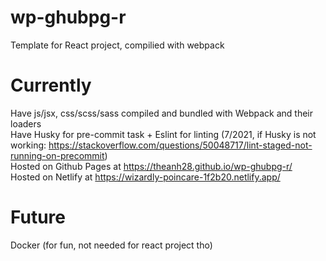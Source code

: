 # wp-ghubpg-r
Template for React project, compilied with webpack

# Currently
  Have js/jsx, css/scss/sass compiled and bundled with Webpack and their loaders  
  Have Husky for pre-commit task + Eslint for linting (7/2021, if Husky is not working: https://stackoverflow.com/questions/50048717/lint-staged-not-running-on-precommit)  
  Hosted on Github Pages at https://theanh28.github.io/wp-ghubpg-r/  
  Hosted on Netlify at https://wizardly-poincare-1f2b20.netlify.app/
  
# Future
  Docker (for fun, not needed for react project tho)
